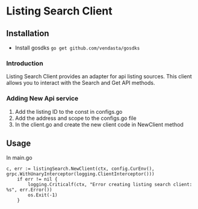 # Listing Search Client

## Installation
- Install gosdks `go get github.com/vendasta/gosdks`

### Introduction

Listing Search Client provides an adapter for api listing sources. This client allows
you to interact with the Search and Get API methods.

### Adding New Api service
1. Add the listing ID to the const in configs.go
2. Add the address and scope to the configs.go file
3. In the client.go and create the new client code in NewClient method


## Usage

In main.go
```
c, err := listingSearch.NewClient(ctx, config.CurEnv(), grpc.WithUnaryInterceptor(logging.ClientInterceptor()))
    if err != nil {
        logging.Criticalf(ctx, "Error creating listing search client: %s", err.Error())
        os.Exit(-1)
	}
```
